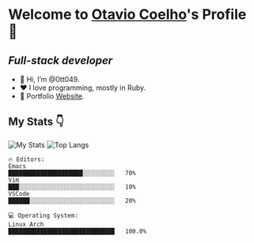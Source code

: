 # Welcome to [Otavio Coelho](https://www.github.com/0tt049)'s Profile 🚀

## *Full-stack developer*

- 👋 Hi, I’m @0tt049.
- ❤️ I love programming, mostly in Ruby.
- 🧐 Portfolio [Website](https://www.otaviocoelho.com).

## My Stats 👇

![My Stats](https://github-readme-stats.anuraghazra1.vercel.app/api?username=0tt049&show_icon=true&include_all_commits=true&theme=dark#gh_dark_mode_only)
![Top Langs](https://github-readme-stats.vercel.app/api/top-langs/?username=0tt049&langs_count=10&layout=compact&theme=dark#gh_dark_mode_only)

```text
🔥 Editors:
Emacs
█████████████████████░░░░░░░░░   70%
Vim
███░░░░░░░░░░░░░░░░░░░░░░░░░░░   10%
VSCode
██████░░░░░░░░░░░░░░░░░░░░░░░░   20%

💻 Operating System:
Linux Arch
██████████████████████████████   100.0%
```
